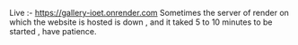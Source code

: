 Live :- https://gallery-ioet.onrender.com
Sometimes the server of render on which the website is hosted is down , and it taked 5 to 10 minutes to be started , have patience.

